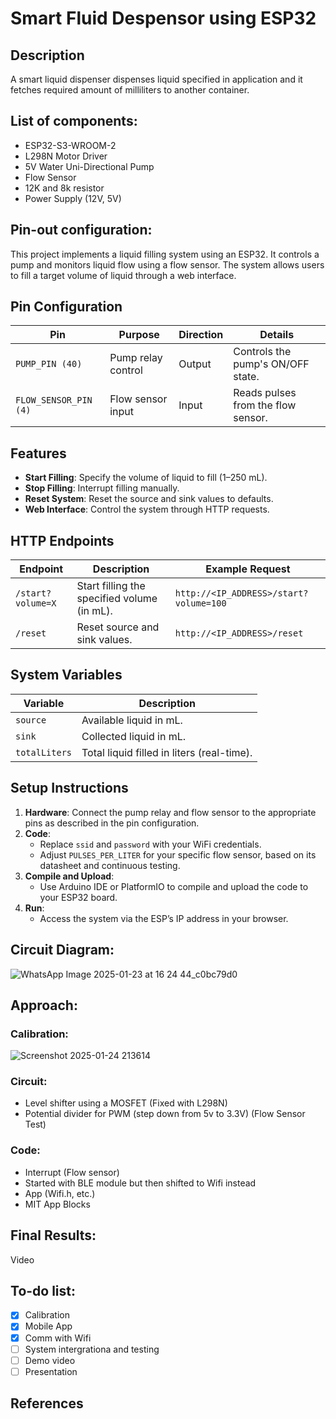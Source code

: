 # Smart Fluid Despensor using ESP32

## Description
A smart liquid dispenser dispenses liquid specified in application and it fetches required amount of milliliters to another container.

## List of components:
- ESP32-S3-WROOM-2
- L298N Motor Driver
- 5V Water Uni-Directional Pump
- Flow Sensor
- 12K and 8k resistor
- Power Supply (12V, 5V)

## Pin-out configuration:


This project implements a liquid filling system using an ESP32. It controls a pump and monitors liquid flow using a flow sensor. The system allows users to fill a target volume of liquid through a web interface.

## Pin Configuration

| **Pin**              | **Purpose**                     | **Direction** | **Details**                                      |
|-----------------------|---------------------------------|---------------|-------------------------------------------------|
| `PUMP_PIN (40)`       | Pump relay control             | Output        | Controls the pump's ON/OFF state.              |
| `FLOW_SENSOR_PIN (4)` | Flow sensor input              | Input         | Reads pulses from the flow sensor.             |

## Features
- **Start Filling**: Specify the volume of liquid to fill (1–250 mL).
- **Stop Filling**: Interrupt filling manually.
- **Reset System**: Reset the source and sink values to defaults.
- **Web Interface**: Control the system through HTTP requests.

## HTTP Endpoints

| **Endpoint**         | **Description**                                | **Example Request**              |
|-----------------------|-----------------------------------------------|----------------------------------|
| `/start?volume=X`     | Start filling the specified volume (in mL).   | `http://<IP_ADDRESS>/start?volume=100` |
| `/reset`              | Reset source and sink values.                 | `http://<IP_ADDRESS>/reset`      |

## System Variables

| **Variable**          | **Description**                                |
|-----------------------|-----------------------------------------------|
| `source`              | Available liquid in mL.                       |
| `sink`                | Collected liquid in mL.                       |
| `totalLiters`         | Total liquid filled in liters (real-time).     |

## Setup Instructions
1. **Hardware**: Connect the pump relay and flow sensor to the appropriate pins as described in the pin configuration.
2. **Code**:
   - Replace `ssid` and `password` with your WiFi credentials.
   - Adjust `PULSES_PER_LITER` for your specific flow sensor, based on its datasheet and continuous testing.
3. **Compile and Upload**:
   - Use Arduino IDE or PlatformIO to compile and upload the code to your ESP32 board.
4. **Run**:
   - Access the system via the ESP’s IP address in your browser.

## Circuit Diagram:
![WhatsApp Image 2025-01-23 at 16 24 44_c0bc79d0](https://github.com/user-attachments/assets/febd2995-a222-4754-806d-06a7e1062639)


## Approach:
### Calibration:
![Screenshot 2025-01-24 213614](https://github.com/user-attachments/assets/e621dc3b-4924-4070-89d4-34c3c32594ca)

### Circuit:
- Level shifter using a MOSFET (Fixed with L298N) 
- Potential divider for PWM (step down from 5v to 3.3V) (Flow Sensor Test)

### Code:
- Interrupt (Flow sensor)
- Started with BLE module but then shifted to Wifi instead
- App (Wifi.h, etc.)
- MIT App Blocks

## Final Results:
Video


## To-do list:
- [x] Calibration
- [x] Mobile App  
- [x] Comm with Wifi
- [ ] System intergrationa and testing
- [ ] Demo video 
- [ ] Presentation

## References
